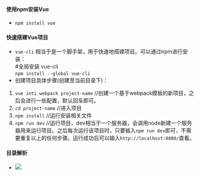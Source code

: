 #### 使用npm安装Vue

* `npm install vue`

#### 快速搭建Vue项目

* `vue-cli` 相当于是一个脚手架，用于快速地搭建项目。可以通过npm进行安装：  
    #全局安装 vue-cli  
    `npm install --global vue-cli`
* 创建项目具体步骤(创建至当前目录下)：
1. `vue inti webpack project-name` //创建一个基于webpack模板的新项目，之后会进行一些配置，默认回车即可。
2. `cd project-name` //进入项目
3. `npm install` //运行安装相关文件
4. `npm run dev` //运行项目，dev相当于一个服务器，会调用node新建一个服务器用来运行项目。之后每次运行该项目时，只要输入`npm run dev`即可，不需要重复以上的任何步骤。运行成功后可以输入`http://localhost:8080/`查看。

#### 目录解析

* ![](file:./source/menu.png)

